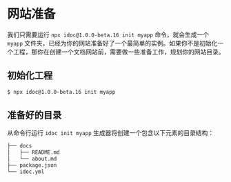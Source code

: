 网站准备
===

我们只需要运行 `npx idoc@1.0.0-beta.16 init myapp` 命令，就会生成一个 `myapp` 文件夹，已经为你的网站准备好了一个最简单的实例。如果你不是初始化一个工程，那你在创建一个文档网站前，需要做一些准备工作，规划你的网站目录。

## 初始化工程

```bash
$ npx idoc@1.0.0-beta.16 init myapp
```

## 准备好的目录

从命令行运行 `idoc init myapp` 生成器将创建一个包含以下元素的目录结构：

```bash
├── docs
│   ├── README.md
│   └── about.md
├── package.json
└── idoc.yml
```